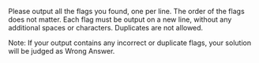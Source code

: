 Please output all the flags you found, one per line. The order of the flags does not matter. Each flag must be output on a new line, without any additional spaces or characters. Duplicates are not allowed.

Note: If your output contains any incorrect or duplicate flags, your solution will be judged as Wrong Answer.

